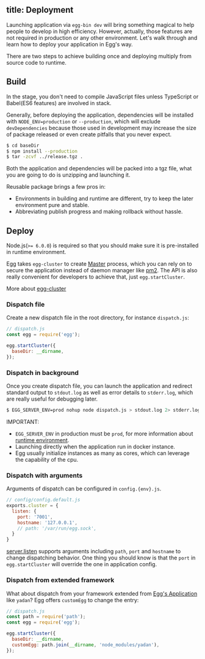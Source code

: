 title: Deployment
---

Launching application via `egg-bin dev` will bring something magical to help people to develop in high efficiency. However, actually, those features are not required in production or any other environment. Let's walk through and learn how to deploy your application in Egg's way.

There are two steps to achieve building once and deploying multiply from source code to runtime.

## Build

In the stage, you don't need to compile JavaScript files unless TypeScript or Babel(ES6 features) are involved in stack.

Generally, before deploying the application, dependencies will be installed with `NODE_ENV=production` or `--production`, which will exclude `devDependencies` because those used in development may increase the size of package released or even create pitfalls that you never expect.

```bash
$ cd baseDir
$ npm install --production
$ tar -zcvf ../release.tgz .
```

Both the application and dependencies will be packed into a tgz file, what you are going to do is unzipping and launching it.

Reusable package brings a few pros in:
- Environments in building and runtime are different, try to keep the later environment pure and stable.
- Abbreviating publish progress and making rollback without hassle.

## Deploy

Node.js(`>= 6.0.0`) is required so that you should make sure it is pre-installed in runtime environment.

Egg takes `egg-cluster` to create [Master](https://github.com/eggjs/egg/blob/master/docs/source/en/core/cluster-and-ipc.md#master) process, which you can rely on to secure the application instead of daemon manager like [pm2](https://github.com/Unitech/pm2). The API is also really convenient for developers to achieve that, just `egg.startCluster`.

More about [egg-cluster](https://github.com/eggjs/egg-cluster#options)

### Dispatch file

Create a new dispatch file in the root directory, for instance `dispatch.js`:

```js
// dispatch.js
const egg = require('egg');

egg.startCluster({
  baseDir: __dirname,
});
```

### Dispatch in background

Once you create dispatch file, you can launch the application and redirect standard output to `stdout.log` as well as error details to `stderr.log`, which are really useful for debugging later.

```bash
$ EGG_SERVER_ENV=prod nohup node dispatch.js > stdout.log 2> stderr.log &
```

IMPORTANT:
- `EGG_SERVER_ENV` in production must be `prod`, for more information about [runtime environment](https://github.com/eggjs/egg/blob/master/docs/source/en/basics/env.md).
- Launching directly when the application run in docker instance.
- Egg usually initialize instances as many as cores, which can leverage the capability of the cpu.

### Dispatch with arguments

Arguments of dispatch can be configured in `config.{env}.js`.

```js
// config/config.default.js
exports.cluster = {
  listen: {
    port: '7001',
    hostname: '127.0.0.1',
    // path: '/var/run/egg.sock',
  }
}
```

[server.listen](https://nodejs.org/api/http.html#http_server_listen_port_hostname_backlog_callback) supports arguments including `path`, `port` and `hostname` to change dispatching behavior. One thing you should know is that the `port` in `egg.startCluster` will override the one in application config.

### Dispatch from extended framework

What about dispatch from your framework extended from [Egg's Application](https://github.com/eggjs/egg/blob/master/docs/source/en/advanced/framework.md) like `yadan`? Egg offers `customEgg` to change the entry:

```js
// dispatch.js
const path = require('path');
const egg = require('egg');

egg.startCluster({
  baseDir: __dirname,
  customEgg: path.join(__dirname, 'node_modules/yadan'),
});
```